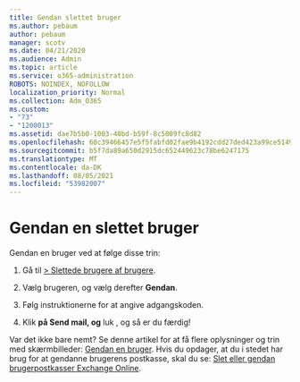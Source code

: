 ```yaml
---
title: Gendan slettet bruger
ms.author: pebaum
author: pebaum
manager: scotv
ms.date: 04/21/2020
ms.audience: Admin
ms.topic: article
ms.service: o365-administration
ROBOTS: NOINDEX, NOFOLLOW
localization_priority: Normal
ms.collection: Adm_O365
ms.custom:
- "73"
- "1200013"
ms.assetid: dae7b5b0-1003-40bd-b59f-8c5009fc8d82
ms.openlocfilehash: 60c39466457e5f5fabfd02fae9b4192cdd27ded423a99ce5149b1c102e138097
ms.sourcegitcommit: b5f7da89a650d2915dc652449623c78be6247175
ms.translationtype: MT
ms.contentlocale: da-DK
ms.lasthandoff: 08/05/2021
ms.locfileid: "53982007"
---
```

# <a name="restore-a-deleted-user"></a>Gendan en slettet bruger

Gendan en bruger ved at følge disse trin:
  
1. Gå til [ \> Slettede brugere af brugere](https://admin.microsoft.com/adminportal/home#/deletedusers).

2. Vælg brugeren, og vælg derefter **Gendan**.

3. Følg instruktionerne for at angive adgangskoden.

4. Klik **på Send mail, og** luk , og så er du færdig!

Var det ikke bare nemt? Se denne artikel for at få flere oplysninger og trin med skærmbilleder: [Gendan en bruger](https://docs.microsoft.com/microsoft-365/admin/add-users/restore-user). Hvis du opdager, at du i stedet har brug for at gendanne brugerens postkasse, skal du se: [Slet eller gendan brugerpostkasser Exchange Online](https://docs.microsoft.com/exchange/recipients-in-exchange-online/delete-or-restore-mailboxes).